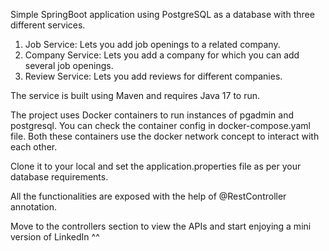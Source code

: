Simple SpringBoot application using PostgreSQL as a database with three different services.
1. Job Service: Lets you add job openings to a related company.
2. Company Service: Lets you add a company for which you can add several job openings.
3. Review Service: Lets you add reviews for different companies.

The service is built using Maven and requires Java 17 to run.

The project uses Docker containers to run instances of pgadmin and postgresql.
You can check the container config in docker-compose.yaml file.
Both these containers use the docker network concept to interact with each other.

Clone it to your local and set the application.properties file as per your database requirements.

All the functionalities are exposed with the help of @RestController annotation.

Move to the controllers section to view the APIs and start enjoying a mini version of LinkedIn ^^
